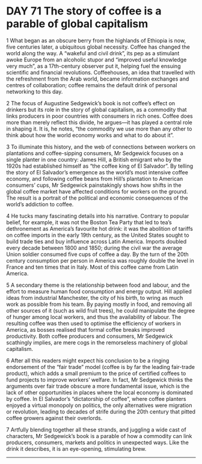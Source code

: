 # DAY 71 The story of coffee is a parable of global capitalism
1 What began as an obscure berry from the highlands of Ethiopia is now, five centuries later, a ubiquitous global necessity. Coffee has changed the world along the way. A “wakeful and civil drink”, its pep as a stimulant awoke Europe from an alcoholic stupor and “improved useful knowledge very much”, as a 17th-century observer put it, helping fuel the ensuing scientific and financial revolutions. Coffeehouses, an idea that travelled with the refreshment from the Arab world, became information exchanges and centres of collaboration; coffee remains the default drink of personal networking to this day.

2 The focus of Augustine Sedgewick’s book is not coffee’s effect on drinkers but its role in the story of global capitalism, as a commodity that links producers in poor countries with consumers in rich ones. Coffee does more than merely reflect this divide, he argues—it has played a central role in shaping it. It is, he notes, “the commodity we use more than any other to think about how the world economy works and what to do about it”.

3 To illuminate this history, and the web of connections between workers on plantations and coffee-sipping consumers, Mr Sedgewick focuses on a single planter in one country: James Hill, a British emigrant who by the 1920s had established himself as “the coffee king of El Salvador”. By telling the story of El Salvador’s emergence as the world’s most intensive coffee economy, and following coffee beans from Hill’s plantation to American consumers’ cups, Mr Sedgewick painstakingly shows how shifts in the global coffee market have affected conditions for workers on the ground. The result is a portrait of the political and economic consequences of the world’s addiction to coffee.

4 He tucks many fascinating details into his narrative. Contrary to popular belief, for example, it was not the Boston Tea Party that led to tea’s dethronement as America’s favourite hot drink: it was the abolition of tariffs on coffee imports in the early 19th century, as the United States sought to build trade ties and buy influence across Latin America. Imports doubled every decade between 1800 and 1850; during the civil war the average Union soldier consumed five cups of coffee a day. By the turn of the 20th century consumption per person in America was roughly double the level in France and ten times that in Italy. Most of this coffee came from Latin America.

5 A secondary theme is the relationship between food and labour, and the effort to measure human food consumption and energy output. Hill applied ideas from industrial Manchester, the city of his birth, to wring as much work as possible from his team. By paying mostly in food, and removing all other sources of it (such as wild fruit trees), he could manipulate the degree of hunger among local workers, and thus the availability of labour. The resulting coffee was then used to optimise the efficiency of workers in America, as bosses realised that formal coffee breaks improved productivity. Both coffee producers and consumers, Mr Sedgewick scathingly implies, are mere cogs in the remorseless machinery of global capitalism.

6 After all this readers might expect his conclusion to be a ringing endorsement of the “fair trade” model (coffee is by far the leading fair-trade product), which adds a small premium to the price of certified coffees to fund projects to improve workers’ welfare. In fact, Mr Sedgewick thinks the arguments over fair trade obscure a more fundamental issue, which is the lack of other opportunities in places where the local economy is dominated by coffee. In El Salvador’s “dictatorship of coffee”, where coffee planters enjoyed a virtual monopoly on politics, the only alternatives were migration or revolution, leading to decades of strife during the 20th century that pitted coffee growers against their overlords.

7 Artfully blending together all these strands, and juggling a wide cast of characters, Mr Sedgewick’s book is a parable of how a commodity can link producers, consumers, markets and politics in unexpected ways. Like the drink it describes, it is an eye-opening, stimulating brew.


---

